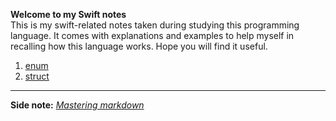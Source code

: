 **Welcome to my Swift notes**  
This is my swift-related notes taken during studying this programming language. It comes with explanations and examples to help myself in recalling how this language works. Hope you will find it useful.  
1. [enum](https://siewmeng.github.io/swift/file01_enum.html)
2. [struct](https://siewmeng.github.io/swift/file02_struct.html)
  
  
  
  
  
  
---
**Side note:** *[Mastering markdown](https://guides.github.com/features/mastering-markdown/)*

